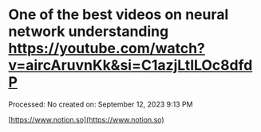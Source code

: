# One of the best videos on neural network understanding https://youtube.com/watch?v=aircAruvnKk&si=C1azjLtlLOc8dfdP

Processed: No
created on: September 12, 2023 9:13 PM

[https://www.notion.so](https://www.notion.so)